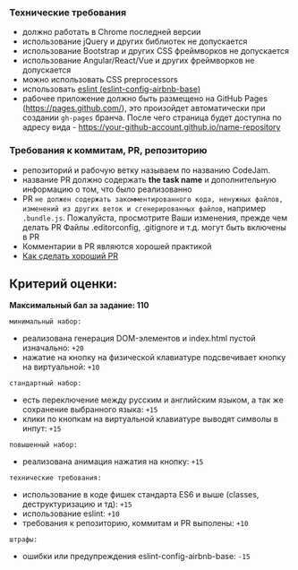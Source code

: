 ### Технические требования
- должно работать в Chrome последней версии
- использование jQuery и других библиотек не допускается  
- использование Bootstrap и других CSS фреймворков не допускается  
- использование Angular/React/Vue и других фреймворков не допускается  
- можно использовать CSS preprocessors  
- использовать [eslint (eslint-config-airbnb-base)](https://eslint.org/)
- рабочее приложение должно быть размещено на GitHub Pages (https://pages.github.com/), это произойдет автоматически при создании `gh-pages` бранча. После чего страница будет доступна по адресу вида - https://your-github-account.github.io/name-repository

### Требования к коммитам, PR, репозиторию
- репозиторий и рабочую ветку называем по названию CodeJam.
- название PR должно содержать **the task name** и дополнительную информацию о том, что было реализованно
- PR `не должен содержать закомментированного кода, ненужных файлов, изменений из других веток и сгенерированных файлов`, например `.bundle.js`. Пожалуйста, просмотрите Ваши изменения, прежде чем делать PR Файлы .editorconfig, .gitignore и т.д. могут быть включены в PR
- Комментарии в PR являются хорошей практикой
- [Как сделать хороший PR](https://github.com/blog/1943-how-to-write-the-perfect-pull-request)

## Критерий оценки:
**Максимальный бал за задание: 110**

`минимальный набор:`
- реализована генерация DOM-элементов и index.html пустой изначально: `+20`
- нажатие на кнопку на физической клавиатуре подсвечивает кнопку на виртуальной: `+10`

`стандартный набор:`
- есть переключение между русским и английским языком, а так же сохранение выбранного языка: `+15`
- клики по кнопкам на виртуальной клавиатуре выводят символы в инпут: `+15`

`повышенный набор:`
- реализована анимация нажатия на кнопку: `+15`

`технические требования:`
- использование в коде фишек стандарта ES6 и выше (classes, деструктуризацию и тд): `+15`
- использование eslint: `+10`
- требования к репозиторию, коммитам и PR выполены: `+10`

`штрафы:`
- ошибки или предупреждения eslint-config-airbnb-base: `-15`
